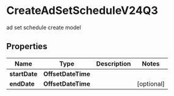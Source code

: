 

# CreateAdSetScheduleV24Q3

ad set schedule create model

## Properties

| Name | Type | Description | Notes |
|------------ | ------------- | ------------- | -------------|
|**startDate** | **OffsetDateTime** |  |  |
|**endDate** | **OffsetDateTime** |  |  [optional] |



